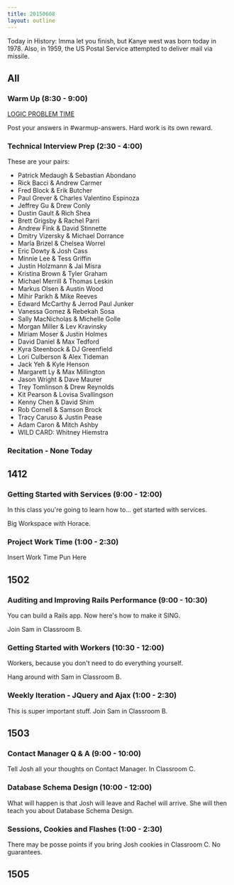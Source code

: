 ```yaml
---
title: 20150608
layout: outline
---
```


Today in History: Imma let you finish, but Kanye west was born today in 1978. Also, in 
1959, the US Postal Service attempted to deliver mail via missile.

## All

### Warm Up (8:30 - 9:00)

[LOGIC PROBLEM TIME](http://cl.ly/1q3b090E2r1O)

Post your answers in #warmup-answers. Hard work is its own reward.

### Technical Interview Prep (2:30 - 4:00)

These are your pairs:

* Patrick Medaugh & Sebastian Abondano
* Rick Bacci & Andrew Carmer
* Fred Block & Erik Butcher
* Paul Grever & Charles Valentino Espinoza
* Jeffrey Gu & Drew Conly
* Dustin Gault & Rich Shea
* Brett Grigsby & Rachel Parri
* Andrew Fink & David Stinnette
* Dmitry Vizersky & Michael Dorrance
* Marla Brizel & Chelsea Worrel
* Eric Dowty & Josh Cass
* Minnie Lee & Tess Griffin
* Justin Holzmann & Jai Misra
* Kristina Brown & Tyler Graham
* Michael Merrill & Thomas Leskin
* Markus Olsen & Austin Wood
* Mihir Parikh & Mike Reeves
* Edward McCarthy & Jerrod Paul Junker
* Vanessa Gomez & Rebekah Sosa
* Sally MacNicholas & Michelle Golle
* Morgan Miller & Lev Kravinsky
* Miriam Moser & Justin Holmes
* David Daniel & Max Tedford
* Kyra Steenbock & DJ Greenfield
* Lori Culberson & Alex Tideman
* Jack Yeh & Kyle Henson
* Margarett Ly & Max Millington
* Jason Wright & Dave Maurer
* Trey Tomlinson & Drew Reynolds
* Kit Pearson & Lovisa Svallingson
* Kenny Chen & David Shim
* Rob Cornell & Samson Brock
* Tracy Caruso & Justin Pease
* Adam Caron & Mitch Ashby
* WILD CARD: Whitney Hiemstra

### Recitation - None Today


## 1412 

### Getting Started with Services (9:00 - 12:00)

In this class you're going to learn how to... get started with services.

Big Workspace with Horace.

### Project Work Time (1:00 - 2:30)

Insert Work Time Pun Here


## 1502

### Auditing and Improving Rails Performance (9:00 - 10:30)

You can build a Rails app. Now here's how to make it SING.

Join Sam in Classroom B.

### Getting Started with Workers (10:30 - 12:00)

Workers, because you don't need to do everything yourself.

Hang around with Sam in Classroom B.

### Weekly Iteration - JQuery and Ajax (1:00 - 2:30)

This is super important stuff. Join Sam in Classroom B.


## 1503

### Contact Manager Q & A (9:00 - 10:00)

Tell Josh all your thoughts on Contact Manager. In Classroom C.

### Database Schema Design (10:00 - 12:00)

What will happen is that Josh will leave and Rachel will arrive. She will then teach you 
about Database Schema Design.

### Sessions, Cookies and Flashes (1:00 - 2:30)

There may be posse points if you bring Josh cookies in Classroom C. No guarantees.


## 1505

